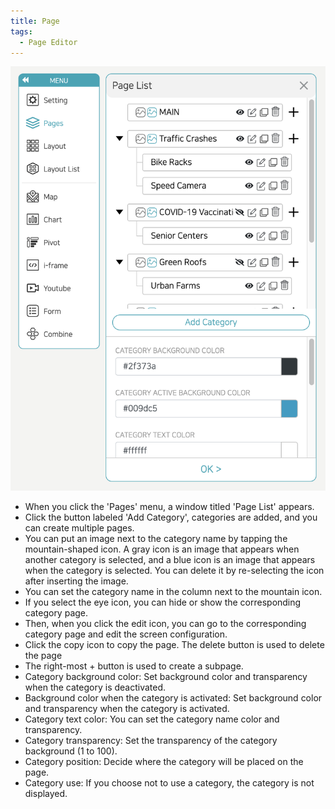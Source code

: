 ```yaml
---
title: Page
tags:
  - Page Editor
---
```



![Pages editor Pages](./57.png)
- When you click the 'Pages' menu, a window titled 'Page List' appears.
- Click the button labeled 'Add Category', categories are added, and you can create multiple pages.
- You can put an image next to the category name by tapping the mountain-shaped icon. A gray icon is an image that appears when another category is selected, and a blue icon is an image that appears when the category is selected. You can delete it by re-selecting the icon after inserting the image.
- You can set the category name in the column next to the mountain icon.
- If you select the eye icon, you can hide or show the corresponding category page.
- Then, when you click the edit icon, you can go to the corresponding category page and edit the screen configuration.
- Click the copy icon to copy the page. The delete button is used to delete the page
- The right-most + button is used to create a subpage.
- Category background color: Set background color and transparency when the category is deactivated.
- Background color when the category is activated: Set background color and transparency when the category is activated.
- Category text color: You can set the category name color and transparency.
- Category transparency: Set the transparency of the category background (1 to 100).
- Category position: Decide where the category will be placed on the page.
- Category use: If you choose not to use a category, the category is not displayed.
<br/><br/>